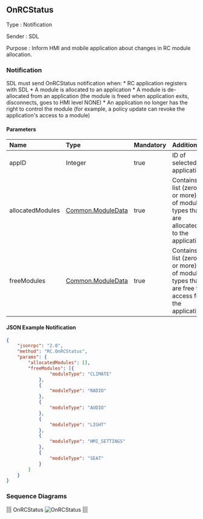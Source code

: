## OnRCStatus

Type
: Notification

Sender
: SDL

Purpose
: Inform HMI and mobile application about changes in RC module allocation.


### Notification

SDL must send OnRCStatus notification when:
    * RC application registers with SDL
    * A module is allocated to an application 
    * A module is de-allocated from an application (the module is freed when application exits, disconnects, goes to HMI level NONE)
    * An application no longer has the right to control the module (for example, a policy update can revoke the application's access to a module)

#### Parameters

|Name|Type|Mandatory|Additional|
|:---|:---|:--------|:---------|
|appID|Integer|true|ID of selected application|
|allocatedModules|[Common.ModuleData](/docs/Common/Structs/index.md)|true|Contains a list (zero or more) of module types that are allocated to the application|
|freeModules|[Common.ModuleData](/docs/Common/Structs/index.md)|true|Contains a list (zero or more) of module types that are free to access for the application|

#### JSON Example Notification

```json
{
	"jsonrpc": "2.0",
	"method": "RC.OnRCStatus",
	"params": {
		"allocatedModules": [],
		"freeModules": [{
				"moduleType": "CLIMATE"
			},
			{
				"moduleType": "RADIO"
			},
			{
				"moduleType": "AUDIO"
			},
			{
				"moduleType": "LIGHT"
			},
			{
				"moduleType": "HMI_SETTINGS"
			},
			{
				"moduleType": "SEAT"
			}
		]
	}
}
```

### Sequence Diagrams

|||
OnRCStatus
![OnRCStatus](assets/OnRCStatus.png)
|||